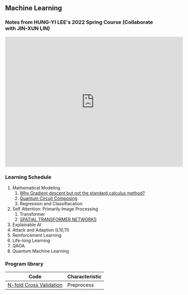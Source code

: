 ## Machine Learning
### Notes from HUNG-YI LEE's 2022 Spring Course (Collaborate with JIN-XUN LIN)
<iframe src="https://slides.com/spiderzoomx/deck-e7901d/embed" width="576" height="420" title="Machine Learning" scrolling="no" frameborder="0" webkitallowfullscreen mozallowfullscreen allowfullscreen></iframe>

### Learning Schedule
1. Mathematical Modeling
   1. [Why Gradient descent but not the standard calculus method?](MathModel.md)
   2. [Quantum Circuit Composing](../CS/Quantum/Q_Circuit_Composing.md)
   3. Regression and Classifiacation
2. Self Attention: Primarily Image Processing
   1. Transformer
   2. [SPATIAL TRANSFORMER NETWORKS](Spatial.md)
3. Explainable AI
4. Attack and Adaption (L10,11)
5. Reinforcement Learning
6. Life-long Learning
7. QAOA
8. Quantum Machine Learning


### Program library

|Code| Characteristic|
|-|-|
|[N-fold Cross Validation](Nfold.md)|Preprocess|
